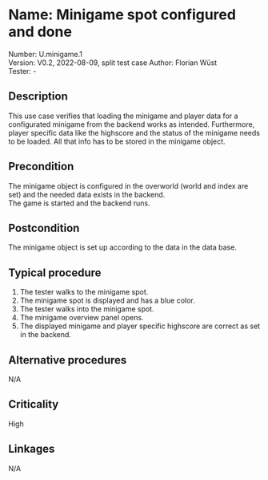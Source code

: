 # Name: Minigame spot configured and done

Number: U.minigame.1  
Version: V0.2, 2022-08-09, split test case
Author: Florian Wüst  
Tester: -  

## Description

This use case verifies that loading the minigame and player data for a configurated minigame from the backend works as intended. Furthermore, player specific data like the highscore and the status of the minigame needs to be loaded. All that info has to be stored in the minigame object.

## Precondition

The minigame object is configured in the overworld (world and index are set) and the needed data exists in the backend.  
The game is started and the backend runs.

## Postcondition

The minigame object is set up according to the data in the data base.

## Typical procedure

1. The tester walks to the minigame spot.  
2. The minigame spot is displayed and has a blue color.
3. The tester walks into the minigame spot.  
4. The minigame overview panel opens.
5. The displayed minigame and player specific highscore are correct as set in the backend.

## Alternative procedures

N/A

## Criticality

High

## Linkages

N/A
